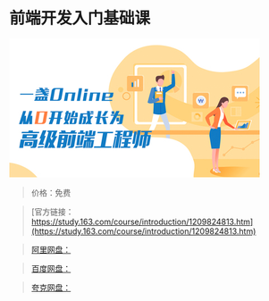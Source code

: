 # 前端开发入门基础课

![img](../../../assets/study163/free/034167fcc7744b0486feb9137ee128d0.jpg)

> 价格：免费

> [官方链接：https://study.163.com/course/introduction/1209824813.htm](https://study.163.com/course/introduction/1209824813.htm)

> [阿里网盘：]()

> [百度网盘：]()

> [夸克网盘：]()
